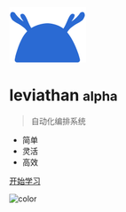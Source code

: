 ![logo](_media/icon.svg)

# leviathan <small>alpha</small>

> 自动化编排系统

- 简单
- 灵活
- 高效

[开始学习](zh-cn/README.md)

![color](#fff)
